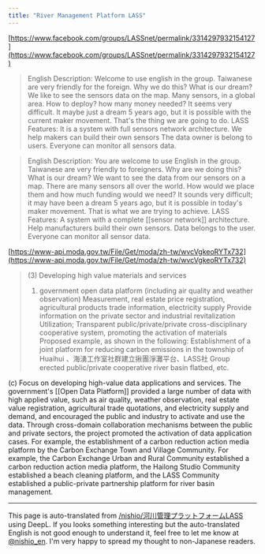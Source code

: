 ```yaml
---
title: "River Management Platform LASS"
---
```


[https://www.facebook.com/groups/LASSnet/permalink/3314297932154127](https://www.facebook.com/groups/LASSnet/permalink/3314297932154127)
> English Description:
>  Welcome to use english in the group. Taiwanese are very friendly for the foreign.
>  Why we do this? What is our dream?
>  We like to see the sensors data on the map. Many sensors, in a global area. How to deploy? how many money needed? It seems very difficult. It maybe just a dream 5 years ago, but it is possible with the current maker movement. That's the thing we are going to do.
>  LASS Features:
>  It is a system with full sensors network architecture.
>  We help makers can build their own sensors
>  The data owner is belong to users.
>  Everyone can monitor all sensors data.

> English Description:
>  You are welcome to use English in the group. Taiwanese are very friendly to foreigners.
>  Why are we doing this? What is our dream?
>  We want to see the data from our sensors on a map. There are many sensors all over the world. How would we place them and how much funding would we need? It sounds very difficult; it may have been a dream 5 years ago, but it is possible in today's maker movement. That is what we are trying to achieve.
>  LASS Features:
>  A system with a complete [[sensor network]] architecture.
>  Help manufacturers build their own sensors.
>  Data belongs to the user.
>  Everyone can monitor all sensor data.

[https://www-api.moda.gov.tw/File/Get/moda/zh-tw/wvcVgkeoRYTx732](https://www-api.moda.gov.tw/File/Get/moda/zh-tw/wvcVgkeoRYTx732)
> (3) Developing high value materials and services
>  1. government open data platform (including air quality and weather observation)
>  Measurement, real estate price registration, agricultural products trade information, electricity supply
>  Provide information on the private sector and industrial revitalization
>  Utilization; Transparent public/private/private cross-disciplinary cooperative system, promoting the activation of materials
>  Proposed example, as shown in the following: Establishment of a joint platform for reducing carbon emissions in the township of Huaihui
>  、海湧工作室社群建立揪團淨灘平台、LASS社
>  Group erected public/private cooperative river basin flatbed, etc.

(c) Focus on developing high-value data applications and services.
The government's [[Open Data Platform]] provided a large number of data with high applied value, such as air quality, weather observation, real estate value registration, agricultural trade quotations, and electricity supply and demand, and encouraged the public and industry to activate and use the data. Through cross-domain collaboration mechanisms between the public and private sectors, the project promoted the activation of data application cases. For example, the establishment of a carbon reduction action media platform by the Carbon Exchange Town and Village Community. For example, the Carbon Exchange Urban and Rural Community established a carbon reduction action media platform, the Hailong Studio Community established a beach cleaning platform, and the LASS Community established a public-private partnership platform for river basin management.

---
This page is auto-translated from [/nishio/河川管理プラットフォームLASS](https://scrapbox.io/nishio/河川管理プラットフォームLASS) using DeepL. If you looks something interesting but the auto-translated English is not good enough to understand it, feel free to let me know at [@nishio_en](https://twitter.com/nishio_en). I'm very happy to spread my thought to non-Japanese readers.